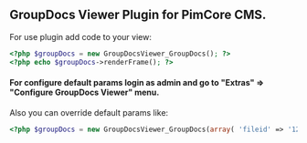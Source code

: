 ## GroupDocs Viewer Plugin for PimCore CMS.

For use plugin add code to your view:
```php
<?php $groupDocs = new GroupDocsViewer_GroupDocs(); ?>
<?php echo $groupDocs->renderFrame(); ?>
```

#### For configure default params login as admin and go to "Extras" => "Configure GroupDocs Viewer"  menu.

Also you can override default params like:
```php
<?php $groupDocs = new GroupDocsViewer_GroupDocs(array( 'fileid' => '123', 'frameborder' => '1', 'width' => '680', 'height' => '900' )); ?>
```
